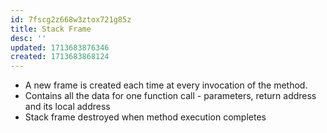```yaml
---
id: 7fscg2z668w3ztox721g85z
title: Stack Frame
desc: ''
updated: 1713683876346
created: 1713683868124
---
```



- A new frame is created each time at every invocation of the method.
- Contains all the data for one function call - parameters, return address and its local address
- Stack frame destroyed when method execution completes

